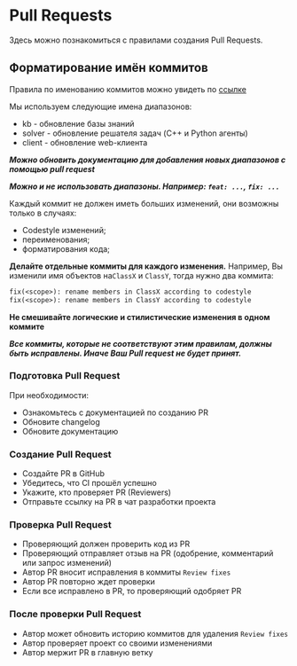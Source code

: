 # Pull Requests

Здесь можно познакомиться с правилами создания Pull Requests.

## Форматирование имён коммитов

Правила по именованию коммитов можно увидеть по [ссылке](https://github.com/angular/angular/blob/master/CONTRIBUTING.md#commit-message-format)

Мы используем следующие имена диапазонов:

- kb - обновление базы знаний
- solver - обновление решателя задач (C++ и Python агенты)
- client - обновление web-клиента

_**Можно обновить документацию для добавления новых диапазонов с помощью pull request**_

_**Можно и не использовать диапазоны. Например: `feat: ...`, `fix: ...`**_

Каждый коммит не должен иметь больших изменений, они возможны только в случаях:

- Codestyle изменений;
- переименования;
- форматирования кода;

**Делайте отдельные коммиты для каждого изменения.** Например, Вы изменили имя объектов на`ClassX` и `ClassY`, тогда нужно два коммита:

```txt
fix(<scope>): rename members in ClassX according to codestyle
fix(<scope>): rename members in ClassY according to codestyle
```

**Не смешивайте логические и стилистические изменения в одном коммите**

_**Все коммиты, которые не соответствуют этим правилам, должны быть исправлены. Иначе Ваш Pull request не будет принят.**_

### Подготовка Pull Request

При необходимости:

- Ознакомьтесь с документацией по созданию PR
- Обновите changelog
- Обновите документацию

### Создание Pull Request

- Создайте PR в GitHub
- Убедитесь, что CI прошёл успешно
- Укажите, кто проверяет PR (Reviewers)
- Отправьте ссылку на PR в чат разработки проекта

### Проверка Pull Request

- Проверяющий должен проверить код из PR
- Проверяющий отправляет отзыв на PR (одобрение, комментарий или запрос изменений)
- Автор PR вносит исправления в коммиты `Review fixes`
- Автор PR повторно ждет проверки
- Если все исправлено в PR, то проверяющий одобряет PR

### После проверки Pull Request

- Автор может обновить историю коммитов для удаления `Review fixes`
- Автор проверяет проект со своими изменениями
- Автор мержит PR в главную ветку
